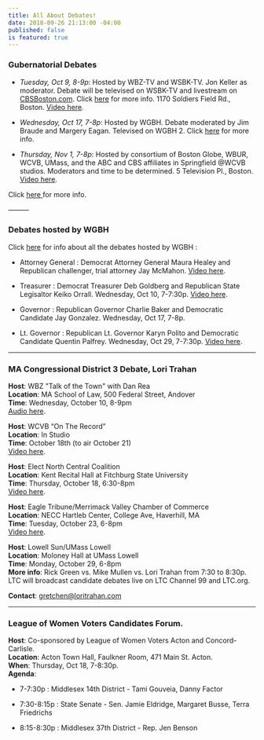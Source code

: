 ```yaml
---
title: All About Debates!
date: 2018-09-26 21:13:00 -04:00
published: false
is featured: true
---
```


### Gubernatorial Debates

* *Tuesday, Oct 9, 8-9p*: Hosted by WBZ-TV and WSBK-TV. Jon Keller as moderator. Debate will be televised on WSBK-TV and livestream on [CBSBoston.com](https://boston.cbslocal.com). Click [here](https://boston.cbslocal.com/2018/10/02/massachusetts-governors-debate-wbz-charlie-baker-jay-gonalez/) for more info. 1170 Soldiers Field Rd., Boston.  [Video here](https://youtu.be/OKrXpZJrOD4).

* *Wednesday, Oct 17, 7-8p*:  Hosted by WGBH. Debate moderated by Jim Braude and Margery Eagan. Televised on WGBH 2.  Click [here](http://to.wgbh.org/6182D4O6o) for more info.

* *Thursday, Nov 1, 7-8p*: Hosted by consortium of Boston Globe, WBUR, WCVB, UMass, and the ABC and CBS affiliates in Springfield @WCVB studios. Moderators and time to be determined. 5 Television Pl., Boston.  [Video here](https://www.youtube.com/watch?v=Wn5NEXNoTR4).  


Click [here ](https://www.metrowestdailynews.com/news/20180925/first-governor-debate-planned-for-oct-9)for more info.

———

### Debates hosted by WGBH

Click [here](https://www.wgbh.org/foundation/debates?utm_source=FBPAGE&utm_medium=social&utm_term=20181004&utm_content=1815508185&utm_campaign=WGBH) for info about all the debates hosted by WGBH :

* Attorney General : Democrat Attorney General Maura Healey and Republican challenger, trial attorney Jay McMahon. [Video here](https://www.wgbh.org/news/local-news/2018/10/02/maura-healey-jay-mcmahon-to-debate-wednesday?utm_source=FBPAGE&utm_medium=social&utm_term=20181003&utm_content=1814285493&utm_campaign=WGBH).

* Treasurer : Democrat Treasurer Deb Goldberg and Republican State Legisaltor Keiko Orrall. Wednesday, Oct 10, 7-7:30p. [Video here](https://www.wgbh.org/news/politics/2018/10/10/goldberg-orrall-face-off-in-first-treasurers-debate).

* Governor : Republican Governor Charlie Baker and Democratic Candidate Jay Gonzalez.  Wednesday, Oct 17, 7-8p.

* Lt. Governor : Republican Lt. Governor Karyn Polito and Democratic Candidate Quentin Palfrey.  Wednesday, Oct 29, 7-7:30p. [Video here](https://www.wgbh.org/news/local-news/2018/10/29/the-lieutenant-governors-debate).

---

### MA Congressional District 3 Debate, Lori Trahan

**Host**: WBZ "Talk of the Town" with Dan Rea   
**Location**: MA School of Law, 500 Federal Street, Andover   
**Time**: Wednesday, October 10, 8-9pm   
[Audio here](https://wbznewsradio.iheart.com/featured/nightside-with-dan-rea/content/2018-10-11-ma-3rd-congressional-race/).

**Host**: WCVB “On The Record”  
**Location**: In Studio  
**Time**: October 18th (to air October 21)  
[Video here](https://www.wcvb.com/article/green-trahan-debate-for-3rd-district-seat-on-the-record/23894582?fbclid=IwAR0hxi9BYtoEoBHg1lP-obs5llM8JmRAHsOObmt7bff9E3oJ0N_-c7_Xygg).

**Host**: Elect North Central Coalition  
**Location**: Kent Recital Hall at Fitchburg State University  
**Time**: Thursday, October 18, 6:30-8pm  
[Video here](https://videoplayer.telvue.com/player/yycCAZPb0NN3zj2o5qio-YFMNC43NjCG/media/388374?autostart=true&showtabssearch=true).

**Host**: Eagle Tribune/Merrimack Valley Chamber of Commerce  
**Location**: NECC Hartleb Center, College Ave, Haverhill, MA  
**Time**: Tuesday, October 23, 6-8pm  
[Video here](https://www.facebook.com/hcmediahaverhill/videos/202430263869474/?fref=mentions&__xts__%5B0%5D=68.ARChdEK4ACsv4dCoz3Gbu9V2RDDQ2VM843at0Egd4iedAkIZSJUiBmS5ZfmmAX4tv-Dun7lM8wTfNWiBErH0vANmTkmBBNp9LHyaQ0UEVNnUq4sGcgM_Z8L34q2VulXGjRs0-KPfkTaMoK0rzwzdm3xGlh5tqh9O_yei5VUV6pVig3R6Xvn6VCBxf6-rjhK08mknJlK5nV3qtnJHgwFC8b_tfKzd1ZJQ0W0NkUFIj0xmuNiRNpMuqhaTBg_CUZ5pFXTlbQ&__tn__=K-R).

**Host**: Lowell Sun/UMass Lowell  
**Location**: Moloney Hall at UMass Lowell  
**Time**: Monday, October 29, 6-8pm  
**More info**: Rick Green vs. Mike Mullen vs. Lori Trahan from 7:30 to 8:30p. LTC will broadcast candidate debates live on LTC Channel 99 and LTC.org.

**Contact**: gretchen@loritrahan.com

---

### League of Women Voters Candidates Forum.

**Host**: Co-sponsored by League of Women Voters Acton and Concord-Carlisle.  
**Location**: Acton Town Hall, Faulkner Room, 471 Main St. Acton.  
**When**: Thursday, Oct 18, 7-8:30p.  
**Agenda**:

* 7-7:30p : Middlesex 14th District - Tami Gouveia, Danny Factor

* 7:30-8:15p : State Senate - Sen. Jamie Eldridge, Margaret Busse, Terra Friedrichs

* 8:15-8:30p : Middlesex 37th District - Rep. Jen Benson